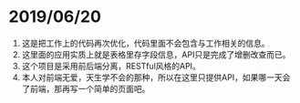# 2019/06/20
1. 这是把工作上的代码再次优化，代码里面不会包含与工作相关的信息。
2. 这里面的应用实质上就是表格里存字段信息，API只是完成了增删改查而已。
3. 这个项目是采用前后端分离，RESTful风格的API。
4. 本人对前端无爱，天生学不会的那种，所以在这里只提供API，如果哪一天会了前端，那再写一个简单的页面吧。